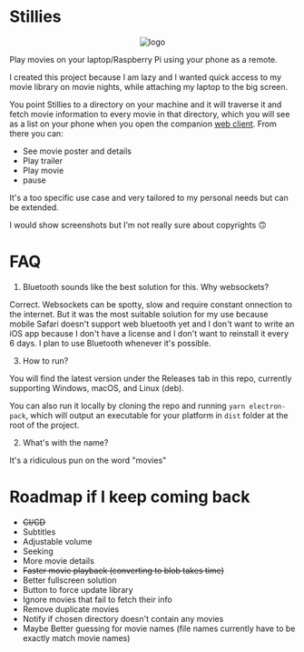 # Stillies

<p align="center">
<img src="https://user-images.githubusercontent.com/5257356/83978416-981b1b80-a907-11ea-96c6-622283f5dbf4.png" alt="logo"/>
</p>

Play movies on your laptop/Raspberry Pi using your phone as a remote.

I created this project because I am lazy and I wanted quick access to my movie library on movie nights, while attaching my laptop to the big screen.

You point Stillies to a directory on your machine and it will traverse it and fetch movie information to every movie in that directory, which you will see as a list on your phone when you open the companion [web client](https://github.com/shockry/stillies). From there you can:

* See movie poster and details
* Play trailer
* Play movie
* pause

It's a too specific use case and  very tailored to my personal needs but can be extended.

I would show screenshots but I'm not really sure about copyrights 🙃

# FAQ

1. Bluetooth sounds like the best solution for this. Why websockets?

Correct. Websockets can be spotty, slow and require constant onnection to the internet. But it was the most suitable solution for my use because mobile Safari doesn't support web bluetooth yet and I don't want to write an iOS app because I don't have a license and I don't want to reinstall it every 6 days. I plan to use Bluetooth whenever it's possible.

3. How to run?

You will find the latest version under the Releases tab in this repo, currently supporting Windows, macOS, and Linux (deb).

You can also run it locally by cloning the repo and running `yarn electron-pack`, which will output an executable for your platform in `dist` folder at the root of the project.

2. What's with the name?

It's a ridiculous pun on the word "movies"

# Roadmap if I keep coming back

* ~~CI/CD~~
* Subtitles
* Adjustable volume
* Seeking
* More movie details
* ~~Faster movie playback (converting to blob takes time)~~
* Better fullscreen solution
* Button to force update library
* Ignore movies that fail to fetch their info
* Remove duplicate movies
* Notify if chosen directory doesn't contain any movies
* Maybe Better guessing for movie names (file names currently have to be exactly match movie names)
